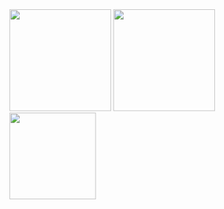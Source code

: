 
<div>
<img loading="lazy" height="180em" src="https://github-readme-stats.vercel.app/api/top-langs/?username=isagarci4&layout=compact&langs_count=7&theme=dark"/>
<img loading="lazy" height="180em" src="https://github-readme-stats.vercel.app/api/?username=isagarci4&show_icons=true&include_all_commits=true&theme=dark"/>
<img loading="lazy" height="153em" src="http://github-readme-streak-stats.herokuapp.com/?user=isagarci4&amp;theme=dark">
</div>
  
  
